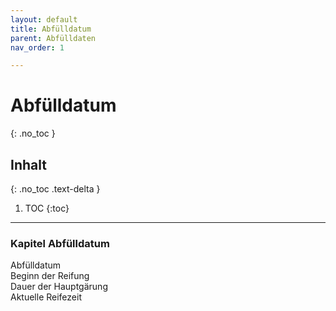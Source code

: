 ```yaml
---
layout: default
title: Abfülldatum
parent: Abfülldaten
nav_order: 1

---
```


# Abfülldatum
{: .no_toc }

## Inhalt
{: .no_toc .text-delta }

1. TOC
{:toc}

---

### Kapitel Abfülldatum
Abfülldatum  
Beginn der Reifung  
Dauer der Hauptgärung  
Aktuelle Reifezeit  


